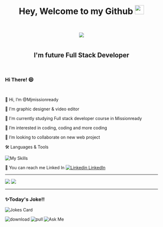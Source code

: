 

<div id="header" align="center">
  <h1>
  Hey, Welcome to my Github <img src="https://media.giphy.com/media/hvRJCLFzcasrR4ia7z/giphy.gif" width="30px"/>
</h1> <br> <br>
 
 <img src=https://api.accredible.com/v1/frontend/credential_website_embed_image/badge/57124896>
  <br> <br>
<h2> I'm future Full Stack Developer </h2>
</div>

<br>

###  Hi There! 😄
<br>

 👋 Hi, I’m @Mjmissionready

 🌸 I'm graphic designer & video editor

 🌱 I'm currently studying Full stack developer course in Missionready

 👀 I’m interested in coding, coding and more coding
 
 💞️ I’m looking to collaborate on new web project

 🛠️ Languages & Tools



![My Skills](https://skills.thijs.gg/icons?i=js,html,css,py,nodejs,react,mysql,figma,&theme=light)

 🧲 You can reach me Linked In
 [![Linkedin](https://i.stack.imgur.com/gVE0j.png) LinkedIn](https://www.linkedin.com/in/minjuy/)
  
  
---

<img src="https://github-readme-stats.vercel.app/api?username=Mjmissionready&theme=blue-green" />
 

<img src="https://github-readme-stats.vercel.app/api/top-langs/?username=Mjmissionready&theme=blue-green" />

---


### ✨Today's Joke!!

![Jokes Card](https://readme-jokes.vercel.app/api)



![download](https://img.shields.io/github/downloads/Mjmissionready/Turner/total.svg) ![pull](https://img.shields.io/github/issues-pr/Mjmissionready/Turner.svg) ![Ask Me](https://img.shields.io/badge/Ask%20me-anything-1abc9c.svg)


<!---
Mjmissionready/Mjmissionready is a ✨ special ✨ repository because its `README.md` (this file) appears on your GitHub profile.
You can click the Preview link to take a look at your changes.
--->
